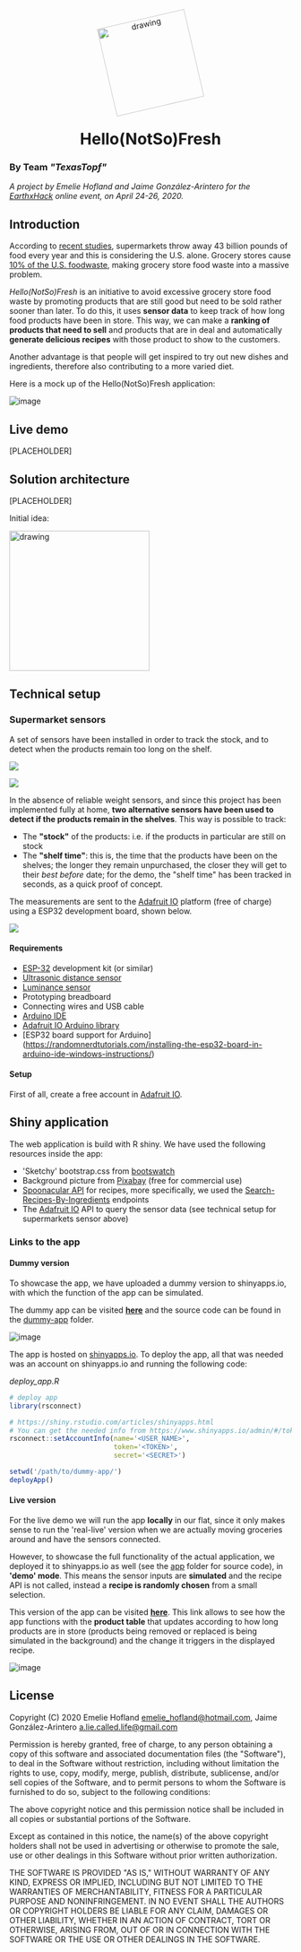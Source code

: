 <p style="transform: rotate(-13deg);" align="center">
	<img src="assets/logo-lowres.png" alt="drawing" width="160"/>
</p>
<h1 align="center">
  Hello(NotSo)Fresh
</h1>

### By Team _"TexasTopf"_

_A project by Emelie Hofland and Jaime González-Arintero for the [EarthxHack](https://earthxhack.weareasterisk.com) online event, on April 24-26, 2020._

## Introduction

According to [recent studies](https://www.nrdc.org/sites/default/files/wasted-food-IP.pdf), supermarkets throw away 43 billion pounds of food every year and this is considering the U.S. alone. Grocery stores cause [10% of the U.S. foodwaste](https://www.dumpsters.com/blog/grocery-store-food-waste-statistics), making grocery store food waste into a massive problem. 

_Hello(NotSo)Fresh_ is an initiative to avoid excessive grocery store food waste by promoting products that are still good but need to be sold rather sooner than later. To do this, it uses **sensor data** to keep track of how long food products have been in store. This way, we can make a **ranking of products that need to sell** and products that are in deal and automatically **generate delicious recipes** with those product to show to the customers.

Another advantage is that people will get inspired to try out new dishes and ingredients, therefore also contributing to a more varied diet. 

Here is a mock up of the Hello(NotSo)Fresh application:

![image](assets/product-of-the-day.jpeg)

## Live demo

[PLACEHOLDER]

## Solution architecture

[PLACEHOLDER]

Initial idea:

<img src="assets/brainstorm.jpeg" alt="drawing" width="250"/>

## Technical setup

### Supermarket sensors

A set of sensors have been installed in order to track the stock, and to detect when the products remain too long on the shelf.

![](assets/supermarket-ping-sensor.jpg)

![](assets/supermarket-lux-sensor.jpg)

In the absence of reliable weight sensors, and since this project has been implemented fully at home, **two alternative sensors have been used to detect if the products remain in the shelves**. This way is possible to track:

* The **"stock"** of the products: i.e. if the products in particular are still on stock
* The **"shelf time"**: this is, the time that the products have been on the shelves; the longer they remain unpurchased, the closer they will get to their _best before_ date; for the demo, the "shelf time" has been tracked in seconds, as a quick proof of concept.

The measurements are sent to the [Adafruit IO](https://io.adafruit.com) platform (free of charge) using a ESP32 development board, shown below.

![](assets/esp32-core-board-v2.jpg)

#### Requirements

* [ESP-32](https://en.wikipedia.org/wiki/ESP32) development kit (or similar)
* [Ultrasonic distance sensor](https://www.parallax.com/product/28015)
* [Luminance sensor](https://www.seeedstudio.com/Grove-Luminance-Sensor.html)
* Prototyping breadboard
* Connecting wires and USB cable
* [Arduino IDE](https://www.arduino.cc/en/main/software)
* [Adafruit IO Arduino library](https://learn.adafruit.com/welcome-to-adafruit-io/libraries)
* [ESP32 board support for Arduino] (https://randomnerdtutorials.com/installing-the-esp32-board-in-arduino-ide-windows-instructions/)

#### Setup

First of all, create a free account in [Adafruit IO](https://io.adafruit.com).

## Shiny application

The web application is build with R shiny. We have used the following resources inside the app:

* 'Sketchy' bootstrap.css from [bootswatch](https://bootswatch.com/sketchy/)
* Background picture from [Pixabay](https://pixabay.com/photos/food-kitchen-cook-tomatoes-dish-1932466/) (free for commercial use)
* [Spoonacular API](https://spoonacular.com/food-api) for recipes, more specifically, we used the [Search-Recipes-By-Ingredients](https://spoonacular.com/food-api/docs#Search-Recipes-by-Ingredients) endpoints
* The [Adafruit IO](https://io.adafruit.com) API to query the sensor data (see technical setup for supermarkets sensor above)

### Links to the app

#### Dummy version

To showcase the app, we have uploaded a dummy version to shinyapps.io, with which the function of the app can be simulated.

The dummy app can be visited **[here](https://emelieh21.shinyapps.io/dummy-app/)** and the source code can be found in the [dummy-app](dummy-app) folder.

![image](assets/dummy-app.png)

The app is hosted on [shinyapps.io](shinyapps.io). To deploy the app, all that was needed was an account on shinyapps.io and running the following code:

*deploy_app.R*

```R
# deploy app
library(rsconnect)

# https://shiny.rstudio.com/articles/shinyapps.html
# You can get the needed info from https://www.shinyapps.io/admin/#/tokens
rsconnect::setAccountInfo(name='<USER_NAME>',
                          token='<TOKEN>',
                          secret='<SECRET>')

setwd('/path/to/dummy-app/')
deployApp()
```

#### Live version

For the live demo we will run the app **locally** in our flat, since it only makes sense to run the 'real-live' version when we are actually moving groceries around and have the sensors connected.

However, to showcase the full functionality of the actual application, we deployed it to shinyapps.io as well (see the [app](app) folder for source code), in **'demo' mode**. This means the sensor inputs are **simulated** and the recipe API is not called, instead a **recipe is randomly chosen** from a small selection.

This version of the app can be visited **[here](https://emelieh21.shinyapps.io/hello-not-so-fresh-demo-mode/)**. This link allows to see how the app functions with the **product table** that updates according to how long products are in store (products being removed or replaced is being simulated in the background) and the change it triggers in the displayed recipe.

![image](assets/product-table.jpeg)


## License

Copyright (C) 2020 Emelie Hofland <emelie_hofland@hotmail.com>, Jaime González-Arintero <a.lie.called.life@gmail.com>

Permission is hereby granted, free of charge, to any person obtaining a copy of this software and associated documentation files (the "Software"), to deal in the Software without restriction, including without limitation the rights to use, copy, modify, merge, publish, distribute, sublicense, and/or sell
copies of the Software, and to permit persons to whom the Software is furnished to do so, subject to the following conditions:

The above copyright notice and this permission notice shall be included in all copies or substantial portions of the Software.

Except as contained in this notice, the name(s) of the above copyright holders shall not be used in advertising or otherwise to promote the sale, use or
other dealings in this Software without prior written authorization.

THE SOFTWARE IS PROVIDED "AS IS," WITHOUT WARRANTY OF ANY KIND, EXPRESS OR IMPLIED, INCLUDING BUT NOT LIMITED TO THE WARRANTIES OF MERCHANTABILITY,
FITNESS FOR A PARTICULAR PURPOSE AND NONINFRINGEMENT.  IN NO EVENT SHALL THE AUTHORS OR COPYRIGHT HOLDERS BE LIABLE FOR ANY CLAIM, DAMAGES OR OTHER
LIABILITY, WHETHER IN AN ACTION OF CONTRACT, TORT OR OTHERWISE, ARISING FROM, OUT OF OR IN CONNECTION WITH THE SOFTWARE OR THE USE OR OTHER DEALINGS IN THE
SOFTWARE.